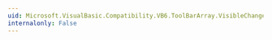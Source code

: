 ```yaml
---
uid: Microsoft.VisualBasic.Compatibility.VB6.ToolBarArray.VisibleChanged
internalonly: False
---
```

